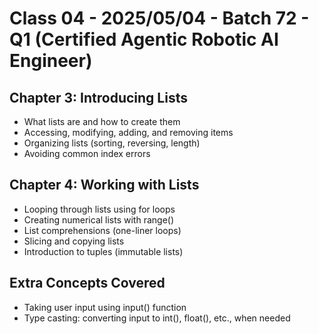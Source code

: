 # Class 04 - 2025/05/04 - Batch 72 - Q1 (Certified Agentic Robotic AI Engineer)

## Chapter 3: Introducing Lists

- What lists are and how to create them
- Accessing, modifying, adding, and removing items
- Organizing lists (sorting, reversing, length)
- Avoiding common index errors

## Chapter 4: Working with Lists

- Looping through lists using for loops
- Creating numerical lists with range()
- List comprehensions (one-liner loops)
- Slicing and copying lists
- Introduction to tuples (immutable lists)

## Extra Concepts Covered

- Taking user input using input() function
- Type casting: converting input to int(), float(), etc., when needed
